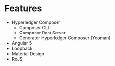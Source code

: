 # Features
- Hyperledger Composer
  * Composer CLI
  * Composer Rest Server
  * Generator Hyperledger Composer (Yeoman)
- Angular 5
- Loopback
- Material Design
- RxJS